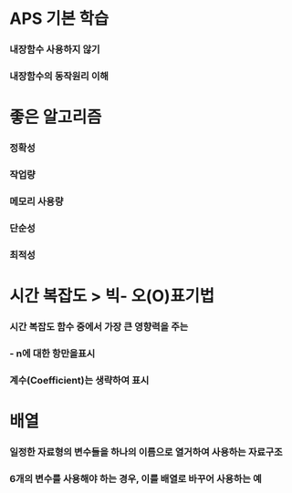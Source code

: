 # APS 기본 학습
### 내장함수 사용하지 않기
### 내장함수의 동작원리 이해

# 좋은 알고리즘 
### 정확성
### 작업량
### 메모리 사용량
### 단순성
### 최적성

# 시간 복잡도  >  빅- 오(O)표기법
### 시간 복잡도 함수 중에서 가장 큰 영향력을 주는
###   - n에 대한 항만을표시
### 계수(Coefficient)는 생략하여 표시

# 배열
### 일정한 자료형의 변수들을 하나의 이름으로 열거하여 사용하는 자료구조
### 6개의 변수를 사용해야 하는 경우, 이를 배열로 바꾸어 사용하는 예
